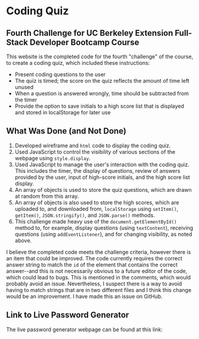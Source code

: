 # Coding Quiz

## Fourth Challenge for UC Berkeley Extension Full-Stack Developer Bootcamp Course

This website is the completed code for the fourth "challenge" of the course, to create a coding quiz, which included these instructions:
* Present coding questions to the user
* The quiz is timed; the score on the quiz reflects the amount of time left unused
* When a question is answered wrongly, time should be subtracted from the timer
* Provide the option to save initials to a high score list that is displayed and stored in localStorage for later use

## What Was Done (and Not Done)

1. Developed wireframe and `html` code to display the coding quiz.
2. Used JavaScript to control the visibility of various sections of the webpage using `style.display`.
3. Used JavaScript to manage the user's interaction with the coding quiz.  This includes the timer, the display of questions, review of answers provided by the user, input of high-score initials, and the high score list display.
4. An array of objects is used to store the quiz questions, which are drawn at random from this array.
5. An array of objects is also used to store the high scores, which are uploaded to, and downloaded from, `localStorage` using `setItem()`, `getItem()`, `JSON.stringify()`, and `JSON.parse()` methods.
6. This challenge made heavy use of the `document.getElementById()` method to, for example, display questions (using `textContent`), receiving questions (using `addEventListener`), and for changing visibility, as noted above.

I believe the completed code meets the challenge criteria, however there is an item that could be improved.  The code currently requires the correct answer string to match the `id` of the element that contains the correct answer--and this is not necessarily obvious to a future editor of the code, which could lead to bugs.  This is mentioned in the comments, which would probably avoid an issue.  Nevertheless, I suspect there is a way to avoid having to match strings that are in two different files and I think this change would be an improvement.  I have made this an issue on GitHub.
  
## Link to Live Password Generator
  
The live password generator webpage can be found at this link: 
